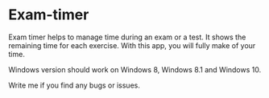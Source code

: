 # Exam-timer
Exam timer helps to manage time during an exam or a test. It shows the remaining time for each exercise.
With this app, you will fully make of your time.

Windows version should work on Windows 8, Windows 8.1 and Windows 10.

Write me if you find any bugs or issues.
